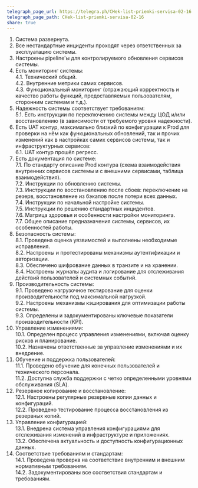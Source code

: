 ```yaml
---
telegraph_page_url: https://telegra.ph/CHek-list-priemki-servisa-02-16
telegraph_page_path: CHek-list-priemki-servisa-02-16
share: true
---
```

1. Система развернута.
2. Все нестандартные инциденты проходят через ответственных за эксплуатацию системы.
3. Настроены pipeline'ы для контролируемого обновления сервисов системы.
4. Есть мониторинг системы:  
    4.1. Технический общий.  
    4.2. Внутренние метрики самих сервисов.  
    4.3. Функциональный мониторинг (отражающий корректность и качество работы функций, предоставляемых пользователям, сторонним системам и т.д.).
5. Надежность системы соответствует требованиям:  
    5.1. Есть инструкции по переключению системы между ЦОД и/или восстановлению (в зависимости от требуемого уровня надежности).
6. Есть UAT контур, максимально близкий по конфигурации к Prod для проверки на нём как функциональных обновлений, так и прочих изменений как в настройках самих сервисов системы, так и инфраструктурных сервисов:  
    6.1. UAT контур прошёл регресс.
7. Есть документация по системе:  
    7.1. По стандарту описание Prod контура (схема взаимодействия внутренних сервисов системы и с внешними сервисами, таблица взаимодействия).  
    7.2. Инструкции по обновлению системы.  
    7.3. Инструкции по восстановлению после сбоев: переключение на резерв, восстановление из бэкапов после потери всех данных.  
    7.4. Инструкции по начальной настройке системы.  
    7.5. Инструкции по решению стандартных инцидентов.  
    7.6. Матрица здоровья и особенности настройки мониторинга.  
    7.7. Общее описание предназначения системы, сервисов, их особенностей работы.
8. Безопасность системы:  
    8.1. Проведена оценка уязвимостей и выполнены необходимые исправления.  
    8.2. Настроены и протестированы механизмы аутентификации и авторизации.  
    8.3. Обеспечено шифрование данных в транзите и на хранении.  
    8.4. Настроены журналы аудита и логирование для отслеживания действий пользователей и системных событий.
9. Производительность системы:  
    9.1. Проведено нагрузочное тестирование для оценки производительности под максимальной нагрузкой.  
    9.2. Настроены механизмы кэширования для оптимизации работы системы.  
    9.3. Определены и задокументированы ключевые показатели производительности (KPI).
10. Управление изменениями:  
    10.1. Определен процесс управления изменениями, включая оценку рисков и планирование.  
    10.2. Назначены ответственные за управление изменениями и их внедрение.
11. Обучение и поддержка пользователей:  
    11.1. Проведено обучение для конечных пользователей и технического персонала.  
    11.2. Доступна служба поддержки с четко определенными уровнями обслуживания (SLA).
12. Резервное копирование и восстановление:  
    12.1. Настроены регулярные резервные копии данных и конфигураций.  
    12.2. Проведено тестирование процесса восстановления из резервных копий.
13. Управление конфигурацией:  
    13.1. Внедрена система управления конфигурациями для отслеживания изменений в инфраструктуре и приложениях.  
    13.2. Обеспечена актуальность и доступность конфигурационных данных.
14. Соответствие требованиям и стандартам:  
    14.1. Проведена проверка на соответствие внутренним и внешним нормативным требованиям.  
    14.2. Задокументированы все соответствия стандартам и требованиям.